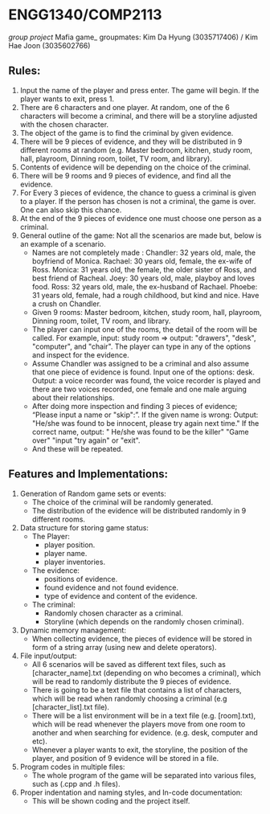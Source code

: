 # ENGG1340/COMP2113
_group project_ Mafia game_
groupmates: Kim Da Hyung (3035717406) / Kim Hae Joon (3035602766)

## Rules:
1. Input the name of the player and press enter. The game will begin. If the player wants to exit, press 1.
3. There are 6 characters and one player. At random, one of the 6 characters will become a criminal, and there will be a storyline adjusted with the chosen character.
4. The object of the game is to find the criminal by given evidence.
5.  There will be 9 pieces of evidence, and they will be distributed in 9 different rooms at random (e.g. Master bedroom, kitchen, study room, hall, playroom, Dinning room, toilet, TV room, and library).
6.  Contents of evidence will be depending on the choice of the criminal.
7.  There will be 9 rooms and 9 pieces of evidence, and find all the evidence. 
8.  For Every 3 pieces of evidence, the chance to guess a criminal is given to a player. If the person has chosen is not a criminal, the game is over. One can also skip this chance.
9.   At the end of the 9 pieces of evidence one must choose one person as a criminal. 
10. General outline of the game: Not all the scenarios are made but, below is an example of a scenario.  
    - Names are not completely made : Chandler: 32 years old, male, the boyfriend of Monica. Rachael: 30 years old, female, the ex-wife of Ross. Monica: 31 years old, the female, the older sister of Ross, and best friend of Racheal. Joey: 30 years old, male, playboy and loves food. Ross: 32 years old,  male, the ex-husband of Rachael. Phoebe: 31 years old, female, had a rough childhood, but kind and nice. Have a crush on Chandler. 
    - Given 9 rooms: Master bedroom, kitchen, study room, hall, playroom, Dinning room, toilet, TV room, and library. 
    - The player can input one of the rooms, the detail of the room will be called. For example, input: study room => output: "drawers", "desk", "computer", and "chair". The player can type in any of the options and inspect for the evidence. 
    - Assume Chandler was assigned to be a criminal and also assume that one piece of evidence is found. Input one of the options: desk. Output: a voice recorder was found, the voice recorder is played and there are two voices recorded, one female and one male arguing about their relationships. 
    - After doing more inspection and finding 3 pieces of evidence; “Please input a name or "skip":”. If the given name is wrong: Output: "He/she was found to be innocent, please try again next time." If the correct name, output: " He/she was found to be the killer" "Game over" "input "try again" or "exit". 
    - And these will be repeated.

## Features and Implementations:
1. Generation of Random game sets or events:
   - The choice of the criminal will be randomly generated.
   - The distribution of the evidence will be distributed randomly in 9 different rooms.
2. Data structure for storing game status:
   - The Player:
      - player position.
      - player name.
      - player inventories.
   - The evidence:
      - positions of evidence.
      - found evidence and not found evidence.
      - type of evidence and content of the evidence.
   - The criminal:
      - Randomly chosen character as a criminal.
      - Storyline (which depends on the randomly chosen criminal).
3. Dynamic memory management:
   - When collecting evidence, the pieces of evidence will be stored in form of a string array (using new and delete operators).
4. File input/output:
   - All 6 scenarios will be saved as different text files, such as [character_name].txt (depending on who becomes a criminal), which will be read to randomly distribute the 9 pieces of evidence.
   - There is going to be a text file that contains a list of characters, which will be read when randomly choosing a criminal (e.g [character_list].txt file).
   - There will be a list environment will be in a text file (e.g. [room].txt), which will be read whenever the players move from one room to another and when searching for evidence. (e.g. desk, computer and etc). 
   - Whenever a player wants to exit, the storyline, the position of the player, and position of 9 evidence will be stored in a file. 
5. Program codes in multiple files:
   - The whole program of the game will be separated into various files, such as (.cpp and .h files).
6. Proper indentation and naming styles, and In-code documentation:
   - This will be shown coding and the project itself. 
